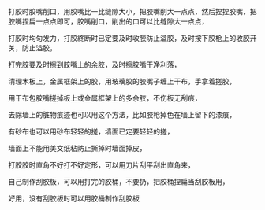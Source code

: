 
打胶时胶嘴削口，用胶嘴比一比缝隙大小，把胶嘴削大一点点，然后捏捏胶嘴，把胶嘴捏扁一点点即可，胶嘴削口，削出的口可以比缝隙大一点点，


打胶时均匀发力，打胶終断时已定要及时收胶防止溢胶，及时按下胶枪上的收胶开关，防止溢胶，

打完胶要及时擦到胶嘴上的余胶，及时擦胶嘴干净利落，







清理木板上，金属框架上的胶，用玻璃胶的胶嘴子缠上干布，手拿着搓胶，

用干布包胶嘴搓掉板上或金属框架上的多余胶，不伤板无刮痕，


去除墙上的脏物痕迹也可以用这个方法，比如胶枪掉色在墙上留下的漆痕，

有砂布也可以用砂布轻轻的搓，墙面已定要轻轻的搓，


墙面上不能用美文纸粘防止撕掉时墙面掉皮，

打胶胶时直角不好打不好定形，可以用刀片刮平刮出直角来，



自己制作刮胶板，可以用打完的胶桶，不要扔，把胶桶捏扁当刮胶板用，


好用，没有刮胶板时可以用胶桶制作刮胶板













